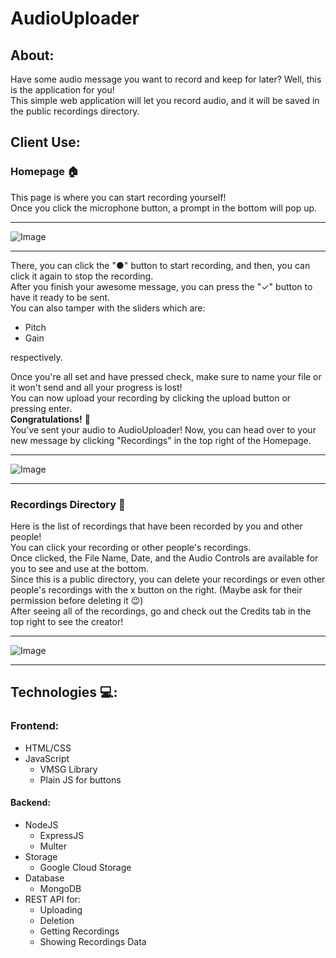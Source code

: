 # **AudioUploader**  

## About:  
Have some audio message you want to record and keep for later? Well, this is the application for you!  
This simple web application will let you record audio, and it will be saved in the public recordings directory.  

## Client Use:  

### Homepage 🏠  
This page is where you can start recording yourself!  
Once you click the microphone button, a prompt in the bottom will pop up.  

---

![Image](https://i.gyazo.com/f819306149f5b769fb9adec19913daf5.png)  

---

There, you can click the "●" button to start recording, and then, you can click it again to stop the recording.  
After you finish your awesome message, you can press the "✓" button to have it ready to be sent.  
You can also tamper with the sliders which are:
- Pitch
- Gain
  

respectively.  

  

Once you're all set and have pressed check, make sure to name your file or it won't send and all your progress is lost!  
You can now upload your recording by clicking the upload button or pressing enter.  
__Congratulations!__ 🎊  
You've sent your audio to AudioUploader! Now, you can head over to your new message by clicking "Recordings" in the top right of the Homepage.

---

![Image](https://i.gyazo.com/89aa4b270138ff00ac40124c341ce1ba.png)  

---

### Recordings Directory 🎵  
Here is the list of recordings that have been recorded by you and other people!  
You can click your recording or other people's recordings.  
Once clicked, the File Name, Date, and the Audio Controls are available for you to see and use at the bottom.  
Since this is a public directory, you can delete your recordings or even other people's recordings with the x button on the right. (Maybe ask for their permission before deleting it 😉)  
After seeing all of the recordings, go and check out the Credits tab in the top right to see the creator!  


---

![Image](https://i.gyazo.com/77a318592faf84f5bc6564e113cdf55a.png)  

---


## Technologies 💻:  
### Frontend:  
- HTML/CSS
- JavaScript
    - VMSG Library
    - Plain JS for buttons
  
#### Backend:  
- NodeJS
    - ExpressJS
    - Multer
- Storage
    - Google Cloud Storage
- Database
    - MongoDB
- REST API for:
    - Uploading
    - Deletion
    - Getting Recordings
    - Showing Recordings Data